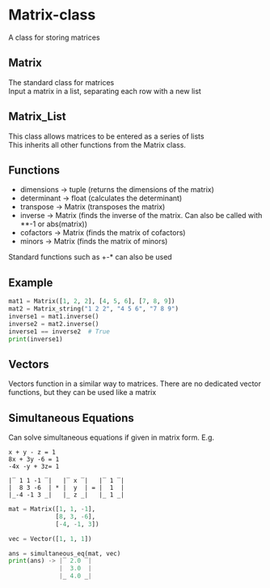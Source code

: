 # Matrix-class
A class for storing matrices  

## Matrix
The standard class for matrices  
Input a matrix in a list, separating each row with a new list

## Matrix_List
This class allows matrices to be entered as a series of lists  
This inherits all other functions from the Matrix class.

## Functions
- dimensions -> tuple (returns the dimensions of the matrix)
- determinant -> float (calculates the determinant)
- transpose -> Matrix (transposes the matrix)
- inverse -> Matrix (finds the inverse of the matrix. Can also be called with **-1 or abs(matrix))
- cofactors -> Matrix (finds the matrix of cofactors)
- minors -> Matrix (finds the matrix of minors)

Standard functions such as +-* can also be used

## Example
```python
mat1 = Matrix([1, 2, 2], [4, 5, 6], [7, 8, 9])
mat2 = Matrix_string("1 2 2", "4 5 6", "7 8 9")
inverse1 = mat1.inverse()
inverse2 = mat2.inverse()
inverse1 == inverse2  # True
print(inverse1)
```

## Vectors
Vectors function in a similar way to matrices. There are no dedicated vector functions, but they can be used like a matrix

## Simultaneous Equations
Can solve simultaneous equations if given in matrix form. E.g.
```
x + y - z = 1
8x + 3y -6 = 1
-4x -y + 3z= 1

|‾ 1 1 -1 ‾|   |‾ x ‾|   |‾ 1 ‾|
|  8 3 -6  | * |  y  | = |  1  |
|_-4 -1 3 _|   |_ z _|   |_ 1 _|
```
```python
mat = Matrix([1, 1, -1],
             [8, 3, -6],
             [-4, -1, 3])

vec = Vector([1, 1, 1])

ans = simultaneous_eq(mat, vec)
print(ans) -> |‾ 2.0 ‾|
              |  3.0  |
              |_ 4.0 _|
```
